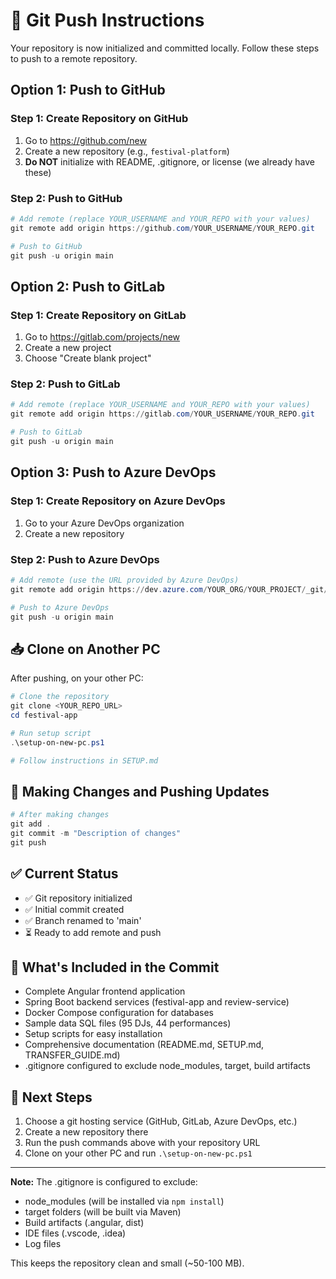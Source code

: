 # 🚀 Git Push Instructions

Your repository is now initialized and committed locally. Follow these steps to push to a remote repository.

## Option 1: Push to GitHub

### Step 1: Create Repository on GitHub
1. Go to https://github.com/new
2. Create a new repository (e.g., `festival-platform`)
3. **Do NOT** initialize with README, .gitignore, or license (we already have these)

### Step 2: Push to GitHub
```powershell
# Add remote (replace YOUR_USERNAME and YOUR_REPO with your values)
git remote add origin https://github.com/YOUR_USERNAME/YOUR_REPO.git

# Push to GitHub
git push -u origin main
```

## Option 2: Push to GitLab

### Step 1: Create Repository on GitLab
1. Go to https://gitlab.com/projects/new
2. Create a new project
3. Choose "Create blank project"

### Step 2: Push to GitLab
```powershell
# Add remote (replace YOUR_USERNAME and YOUR_REPO with your values)
git remote add origin https://gitlab.com/YOUR_USERNAME/YOUR_REPO.git

# Push to GitLab
git push -u origin main
```

## Option 3: Push to Azure DevOps

### Step 1: Create Repository on Azure DevOps
1. Go to your Azure DevOps organization
2. Create a new repository

### Step 2: Push to Azure DevOps
```powershell
# Add remote (use the URL provided by Azure DevOps)
git remote add origin https://dev.azure.com/YOUR_ORG/YOUR_PROJECT/_git/YOUR_REPO

# Push to Azure DevOps
git push -u origin main
```

## 📥 Clone on Another PC

After pushing, on your other PC:

```powershell
# Clone the repository
git clone <YOUR_REPO_URL>
cd festival-app

# Run setup script
.\setup-on-new-pc.ps1

# Follow instructions in SETUP.md
```

## 🔄 Making Changes and Pushing Updates

```powershell
# After making changes
git add .
git commit -m "Description of changes"
git push
```

## ✅ Current Status

- ✅ Git repository initialized
- ✅ Initial commit created
- ✅ Branch renamed to 'main'
- ⏳ Ready to add remote and push

## 📝 What's Included in the Commit

- Complete Angular frontend application
- Spring Boot backend services (festival-app and review-service)
- Docker Compose configuration for databases
- Sample data SQL files (95 DJs, 44 performances)
- Setup scripts for easy installation
- Comprehensive documentation (README.md, SETUP.md, TRANSFER_GUIDE.md)
- .gitignore configured to exclude node_modules, target, build artifacts

## 🎯 Next Steps

1. Choose a git hosting service (GitHub, GitLab, Azure DevOps, etc.)
2. Create a new repository there
3. Run the push commands above with your repository URL
4. Clone on your other PC and run `.\setup-on-new-pc.ps1`

---

**Note:** The .gitignore is configured to exclude:
- node_modules (will be installed via `npm install`)
- target folders (will be built via Maven)
- Build artifacts (.angular, dist)
- IDE files (.vscode, .idea)
- Log files

This keeps the repository clean and small (~50-100 MB).
